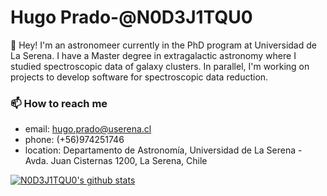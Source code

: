# Hugo Prado-@N0D3J1TQU0
:wave: Hey! I'm an astronomeer currently in the PhD program at Universidad de La Serena. I have a Master degree in extragalactic astronomy where I studied spectroscopic data of galaxy clusters. In parallel, I'm working on projects to develop software for spectroscopic data reduction.

### 📫 How to reach me
- email: hugo.prado@userena.cl
- phone: (+56)974251746
- location: Departamento de Astronomía, Universidad de La Serena - Avda. Juan Cisternas 1200, La Serena, Chile

[![N0D3J1TQU0's github stats](https://github-readme-stats.vercel.app/api?username=N0D3J1TQU0&count_private=true&show_icons=true&theme=radical&hide_rank=false)](https://github.com/anuraghazra/github-readme-stats)
